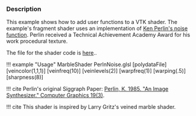 ### Description

This example shows how to add user functions to a VTK shader. The example's fragment shader uses an implementation of [Ken Perlin's noise function](https://www.semanticscholar.org/paper/An-image-synthesizer-Perlin/e04d7772b91a83a901408eb0876bbb7814b1d4b5). Perlin received a Technical Achievement Academy Award for his work procedural texture.

The file for the shader code is [here](https://github.com/lorensen/VTKExamples/blob/master/src/Testing/Data/Shaders/PerlinNoise.glsl)..

!!! example "Usage"
    MarbleShader PerlnNoise.glsl
     [polydataFile]
     [veincolor(1,1,1)]
     [veinfreq(10)]
     [veinlevels(2)]
     [warpfreq(1)]
     [warping(.5)]
     [sharpness(8)]

!!! cite
    Perlin's original Siggraph Paper: [Perlin, K. 1985. "An Image Synthesizer." Computer Graphics 19(3)](https://dl.acm.org/doi/10.1145/325165.325247).

!!! cite
    This shader is inspired by Larry Gritz's veined marble shader.

